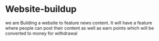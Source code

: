 # Website-buildup
we are Building a website to feature news content. It will have a feature where people can post their content as well as earn points which will be converted to money for withdrawal
